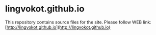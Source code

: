 # lingvokot.github.io

This repository contains source files for the site.
Please follow WEB link: [http://lingvokot.github.io](http://lingvokot.github.io)

